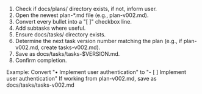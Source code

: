 

1. Check if docs/plans/ directory exists, if not, inform user.
2. Open the newest plan-*.md file (e.g., plan-v002.md).
3. Convert every bullet into a "[ ]" checkbox line.
4. Add subtasks where useful.
5. Ensure docs/tasks/ directory exists.
6. Determine the next task version number matching the plan (e.g., if plan-v002.md, create tasks-v002.md).
7. Save as docs/tasks/tasks-$VERSION.md.
8. Confirm completion.

Example: Convert "• Implement user authentication" to "- [ ] Implement user authentication"
If working from plan-v002.md, save as docs/tasks/tasks-v002.md

